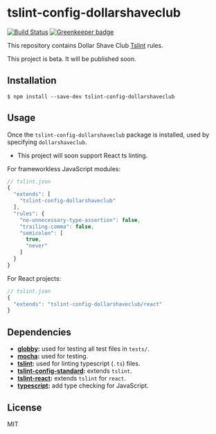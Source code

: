 # tslint-config-dollarshaveclub

[![Build Status](https://travis-ci.org/dollarshaveclub/tslint-config-dollarshaveclub.svg?branch=master)](https://travis-ci.org/dollarshaveclub/tslint-config-dollarshaveclub)
[![Greenkeeper badge](https://badges.greenkeeper.io/dollarshaveclub/tslint-config-dollarshaveclub.svg)](https://greenkeeper.io/)

This repository contains Dollar Shave Club [Tslint](https://palantir.github.io/tslint/) rules.

This project is beta. It will be published soon.

## Installation

```
$ npm install --save-dev tslint-config-dollarshaveclub
```

## Usage

Once the `tslint-config-dollarshaveclub` package is installed, used by specifying `dollarshaveclub`.
- This project will soon support React ts linting.

For frameworkless JavaScript modules:

```js
// tslint.json
{
  "extends": [
    "tslint-config-dollarshaveclub"
  ],
  "rules": {
    "no-unnecessary-type-assertion": false,
    "trailing-comma": false,
    "semicolon": [
      true,
      "never"
    ]
  }
}
```

For React projects:

```js
// tslint.json
{
  "extends": "tslint-config-dollarshaveclub/react"
}
```

## Dependencies

- **[globby](https://github.com/sindresorhus/globby):** used for testing all test files in `tests/`.
- **[mocha](https://mochajs.org/):** used for testing.
- **[tslint](https://github.com/palantir/tslint):** used for linting typescript (`.ts`) files.
- **[tslint-config-standard](https://github.com/blakeembrey/tslint-config-standard):** extends `tslint`.
- **[tslint-react](https://github.com/palantir/tslint-react):** extends `tslint` for `react`.
- **[typescript](https://github.com/Microsoft/TypeScript):** add type checking for JavaScript.

## License

MIT
